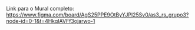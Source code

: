 Link para o Mural completo: https://www.figma.com/board/AgS25PPE9OtByYJPl25Sv0/as3_rs_grupo3?node-id=0-1&t=4HkqIAVFf3ojarwo-1
